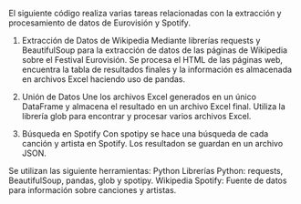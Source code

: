 
El siguiente código realiza varias tareas relacionadas con la extracción y procesamiento de datos de Eurovisión y Spotify.

1. Extracción de Datos de Wikipedia
Mediante librerías requests y BeautifulSoup para la extracción de datos de las páginas de Wikipedia sobre el Festival Eurovisión.
Se procesa el HTML de las páginas web, encuentra la tabla de resultados finales y la información es almacenada en archivos Excel haciendo uso de pandas.

2. Unión de Datos
Une los archivos Excel generados en un único DataFrame y almacena el resultado en un archivo Excel final.
Utiliza la librería glob para encontrar y procesar varios archivos Excel.

3. Búsqueda en Spotify
Con spotipy se hace una búsqueda de cada canción y artista en Spotify.
Los resultadon se guardan en un archivo JSON.

Se utilizan las siguiente herramientas:
Python
Librerías Python: requests, BeautifulSoup, pandas, glob y spotipy.
Wikipedia
Spotify: Fuente de datos para información sobre canciones y artistas.
